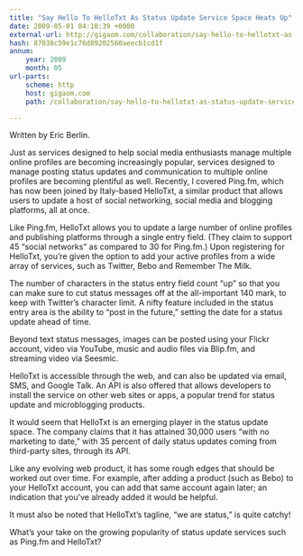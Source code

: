 ```yaml
---
title: "Say Hello To HelloTxt As Status Update Service Space Heats Up"
date: 2009-05-01 04:10:39 +0000
external-url: http://gigaom.com/collaboration/say-hello-to-hellotxt-as-status-update-service-space-heats-up/
hash: 87038c59e1c76d89202560aeecb1cd1f
annum:
    year: 2009
    month: 05
url-parts:
    scheme: http
    host: gigaom.com
    path: /collaboration/say-hello-to-hellotxt-as-status-update-service-space-heats-up/

---
```


Written by Eric Berlin.


Just as services designed to help social media enthusiasts manage multiple online profiles are becoming increasingly popular, services designed to manage posting status updates and communication to multiple online profiles are becoming plentiful as well. Recently, I covered Ping.fm, which has now been joined by Italy-based HelloTxt, a similar product that allows users to update a host of social networking, social media and blogging platforms, all at once.

Like Ping.fm, HelloTxt allows you to update a large number of online profiles and publishing platforms through a single entry field. (They claim to support 45 “social networks” as compared to 30 for Ping.fm.) Upon registering for HelloTxt, you’re given the option to add your active profiles from a wide array of services, such as Twitter, Bebo and Remember The Milk.

The number of characters in the status entry field count “up” so that you can make sure to cut status messages off at the all-important 140 mark, to keep with Twitter’s character limit. A nifty feature included in the status entry area is the ability to “post in the future,” setting the date for a status update ahead of time.

Beyond text status messages, images can be posted using your Flickr account, video via YouTube, music and audio files via Blip.fm, and streaming video via Seesmic.

HelloTxt is accessible through the web, and can also be updated via email, SMS, and Google Talk. An API is also offered that allows developers to install the service on other web sites or apps, a popular trend for status update and microblogging products.



It would seem that HelloTxt is an emerging player in the status update space. The company claims that it has attained 30,000 users “with no marketing to date,” with 35 percent of daily status updates coming from third-party sites, through its API.

Like any evolving web product, it has some rough edges that should be worked out over time. For example, after adding a product (such as Bebo) to your HelloTxt account, you can add that same account again later; an indication that you’ve already added it would be helpful.

It must also be noted that HelloTxt’s tagline, “we are status,” is quite catchy!

What’s your take on the growing popularity of status update services such as Ping.fm and HelloTxt?


    

